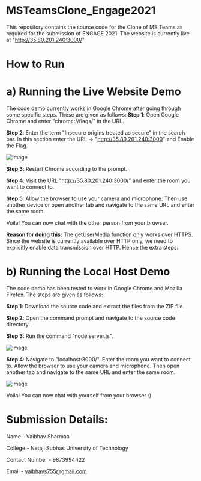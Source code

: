 # MSTeamsClone_Engage2021
This repository contains the source code for the Clone of MS Teams as required for the submission of ENGAGE 2021. 
The website is currently live at "http://35.80.201.240:3000/"

# How to Run
# a) Running the Live Website Demo
The code demo currently works in Google Chrome after going through some specific steps. These are given as follows:
**Step 1**: Open Google Chrome and enter "chrome://flags/" in the URL. 

**Step 2**: Enter the term "Insecure origins treated as secure" in the search bar. In this section enter the URL -> "http://35.80.201.240:3000" and Enable the Flag.

![image](https://user-images.githubusercontent.com/62774848/125496222-e211bfcc-1f84-4ffb-9f71-9b1be67712c0.png)

**Step 3**: Restart Chrome according to the prompt.

**Step 4**: Visit the URL "http://35.80.201.240:3000/" and enter the room you want to connect to. 

**Step 5**: Allow the browser to use your camera and microphone. Then use another device or open another tab and navigate to the same URL and enter the same room.

Voila! You can now chat with the other person from your browser.

**Reason for doing this:** The getUserMedia function only works over HTTPS. Since the website is currently available over HTTP only, we need to explicitly enable data transmission over HTTP. Hence the extra steps.


# b) Running the Local Host Demo
The code demo has been tested to work in Google Chrome and Mozilla Firefox. The steps are given as follows:

**Step 1**: Download the source code and extract the files from the ZIP file.

**Step 2**: Open the command prompt and navigate to the source code directory. 

**Step 3**: Run the command "node server.js". 

![image](https://user-images.githubusercontent.com/62774848/125500788-2bc19499-24f6-4c46-a7c7-a90b9ffce0d2.png)

**Step 4**: Navigate to "localhost:3000/". Enter the room you want to connect to. Allow the browser to use your camera and microphone. Then open another tab and navigate to the same URL and enter the same room.

![image](https://user-images.githubusercontent.com/62774848/125501205-b1b171a1-4518-4d10-8972-992db3e2da95.png)

Voila! You can now chat with yourself from your browser :)




# Submission Details:
Name - Vaibhav Sharmaa

College - Netaji Subhas University of Technology

Contact Number - 9873994422

Email - vaibhavs755@gmail.com
